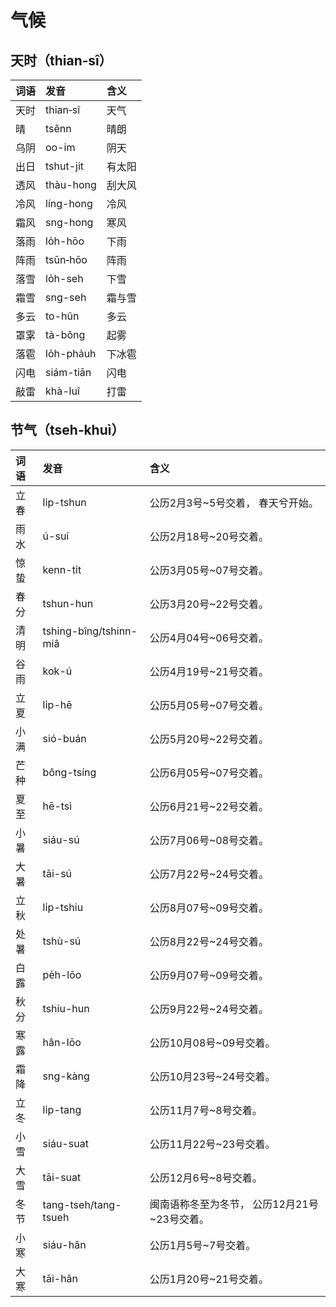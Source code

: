 # 气候

## 天时（thian‑sî）

| 词语 | 发音 | 含义 |
| :--- | :--- | :--- |
| 天时 | thian‑sî | 天气 |
| 晴 | tsênn | 晴朗 |
| 乌阴 | oo-im | 阴天 |
| 出日 | tshut-jit | 有太阳 |
| 透风 | thàu-hong | 刮大风 |
| 冷风 | líng-hong | 冷风 |
| 霜风 | sng-hong | 寒风 |
| 落雨 | lo̍h-hōo | 下雨 |
| 阵雨 | tsūn‑hōo | 阵雨 |
| 落雪 | lo̍h-seh | 下雪 |
| 霜雪 | sng-seh | 霜与雪 |
| 多云 |  to-hûn | 多云‌ |
| 罩雺 | tà-bông | 起雾 |
| 落雹 | lo̍h-pha̍uh | 下冰雹 |
| 闪电 | siám-tiān | 闪电 |
| 敲雷 | khà-luî | 打雷 |

## 节气（tseh‑khuì）

| 词语 | 发音 | 含义 |
| :--- | :--- | :--- |
| 立春 | li̍p-tshun | 公历2月3号~5号交着， 春天兮开始。 |
| 雨水 | ú-suí | 公历2月18号~20号交着。 |
| 惊蛰 | kenn-ti̍t | 公历3月05号~07号交着。 |
| 春分 | tshun-hun | 公历3月20号~22号交着。 |
| 清明 | tshing-bîng/tshinn-miâ | 公历4月04号~06号交着。 |
| 谷雨 | kok-ú | 公历4月19号~21号交着。 |
| 立夏 | li̍p-hē | 公历5月05号~07号交着。 |
| 小满 | sió-buán | 公历5月20号~22号交着。 |
| 芒种 | bông-tsíng | 公历6月05号~07号交着。 |
| 夏至 | hē-tsì | 公历6月21号~22号交着。 |
| 小暑 | siáu-sú | 公历7月06号~08号交着。 |
| 大暑 | tāi-sú | 公历7月22号~24号交着。 |
| 立秋 | li̍p-tshiu | 公历8月07号~09号交着。 |
| 处暑 | tshù-sú | 公历8月22号~24号交着。 |
| 白露 | pe̍h-lōo | 公历9月07号~09号交着。 |
| 秋分 | tshiu-hun | 公历9月22号~24号交着。 |
| 寒露 | hân-lōo | 公历10月08号~09号交着。 |
| 霜降 | sng-kàng | 公历10月23号~24号交着。 |
| 立冬 | li̍p-tang | 公历11月7号~8号交着。 |
| 小雪 | siáu-suat | 公历11月22号~23号交着。 |
| 大雪 | tāi-suat | 公历12月6号~8号交着。 |
| 冬节 | tang-tseh/tang-tsueh | 闽南语称冬至为冬节， 公历12月21号~23号交着。 |
| 小寒 | siáu-hân | 公历1月5号~7号交着。 |
| 大寒 | tāi-hân | 公历1月20号~21号交着。 |



